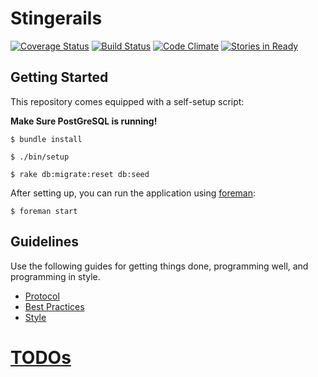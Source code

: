 # Stingerails

[![Coverage Status](https://coveralls.io/repos/blairanderson/stringer/badge.png?branch=master)](https://coveralls.io/r/blairanderson/stringer?branch=master)
[![Build Status](https://travis-ci.org/blairanderson/stringer.svg?branch=master)](https://travis-ci.org/blairanderson/stringer)
[![Code Climate](https://codeclimate.com/github/blairanderson/stringer.png)](https://codeclimate.com/github/blairanderson/stringer)
[![Stories in Ready](https://badge.waffle.io/blairanderson/stringer.png?label=ready&title=Ready)](https://waffle.io/blairanderson/stringer)

## Getting Started


This repository comes equipped with a self-setup script:

__Make Sure PostGreSQL is running!__

    $ bundle install

    $ ./bin/setup

    $ rake db:migrate:reset db:seed

After setting up, you can run the application using [foreman](http://ddollar.github.io/foreman/):

    $ foreman start

## Guidelines

Use the following guides for getting things done, programming well, and
programming in style.

* [Protocol](http://github.com/thoughtbot/guides/blob/master/protocol)
* [Best Practices](http://github.com/thoughtbot/guides/blob/master/best-practices)
* [Style](http://github.com/thoughtbot/guides/blob/master/style)


# [TODOs](https://waffle.io/blairanderson/stringer)
